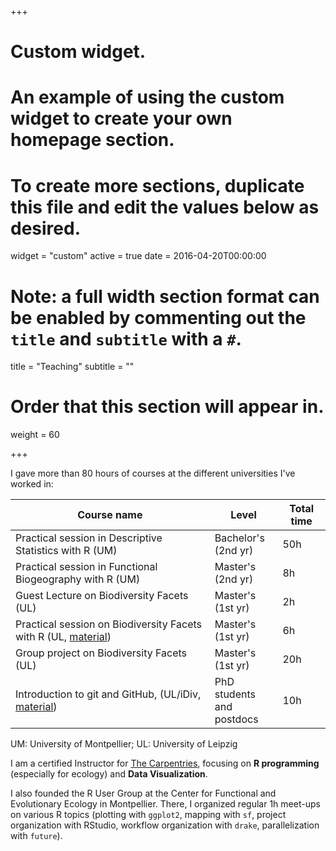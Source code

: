 +++
# Custom widget.
# An example of using the custom widget to create your own homepage section.
# To create more sections, duplicate this file and edit the values below as desired.
widget = "custom"
active = true
date = 2016-04-20T00:00:00

# Note: a full width section format can be enabled by commenting out the `title` and `subtitle` with a `#`.
title = "Teaching"
subtitle = ""

# Order that this section will appear in.
weight = 60

+++

I gave more than 80 hours of courses at the different universities I've worked in:

Course name                                                                                                             | Level                           | Total time
------------------------------------------------------------------------------------------------------------------------| ------------------------------- | ----------
Practical session in Descriptive Statistics with R (UM)                                                                 | Bachelor's<br />(2nd yr)        | 50h
Practical session in Functional Biogeography with R (UM)                                                                | Master's<br />(2nd yr)          | 8h 
Guest Lecture on Biodiversity Facets (UL)                                                                               | Master's<br />(1st yr)          | 2h 
Practical session on Biodiversity Facets with R (UL, [material](https://rekyt.github.io/biodiversity_facets_tutorial/)) | Master's<br />(1st yr)          | 6h 
Group project on Biodiversity Facets (UL)                                                                               | Master's<br />(1st yr)          | 20h
Introduction to git and GitHub, (UL/iDiv, [material](https://emilio-berti.github.io/idiv-git-introduction))             | PhD students<br /> and postdocs | 10h               

UM: University of Montpellier; UL: University of Leipzig

I am a certified Instructor for [The Carpentries](https://carpentries.org/), focusing on **R programming** (especially for ecology) and **Data Visualization**.

I also founded the R User Group at the Center for Functional and Evolutionary Ecology in Montpellier. There, I organized regular 1h meet-ups on various R topics (plotting with `ggplot2`, mapping with `sf`, project organization with RStudio, workflow organization with `drake`, parallelization with `future`).

